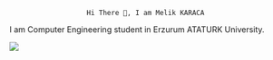                        Hi There 👋, I am Melik KARACA

I am Computer Engineering student in Erzurum ATATURK University.

<img src="https://github-readme-stats.vercel.app/api?username=mkaraca25&&show_icons=true&title_color=ffffff&icon_color=bb2acf&text_color=daf7dc&bg_color=151515">
